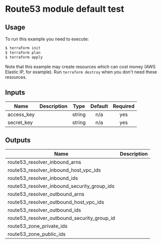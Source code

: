 # Route53 module default test

## Usage

To run this example you need to execute:

```bash
$ terraform init
$ terraform plan
$ terraform apply
```

Note that this example may create resources which can cost money (AWS Elastic IP, for example). Run `terraform destroy` when you don't need these resources.

<!-- BEGINNING OF PRE-COMMIT-TERRAFORM DOCS HOOK -->
## Inputs

| Name | Description | Type | Default | Required |
|------|-------------|:----:|:-----:|:-----:|
| access\_key |  | string | n/a | yes |
| secret\_key |  | string | n/a | yes |

## Outputs

| Name | Description |
|------|-------------|
| route53\_resolver\_inbound\_arns |  |
| route53\_resolver\_inbound\_host\_vpc\_ids |  |
| route53\_resolver\_inbound\_ids |  |
| route53\_resolver\_inbound\_security\_group\_ids |  |
| route53\_resolver\_outbound\_arns |  |
| route53\_resolver\_outbound\_host\_vpc\_ids |  |
| route53\_resolver\_outbound\_ids |  |
| route53\_resolver\_outbound\_security\_group\_id |  |
| route53\_zone\_private\_ids |  |
| route53\_zone\_public\_ids |  |

<!-- END OF PRE-COMMIT-TERRAFORM DOCS HOOK -->
